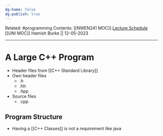 ```yaml
---
dg-home: false
dg-publish: true
---
```

Related: #programming 
Contents: [[NWEN241 MOC]]
[Lecture Schedule](https://ecs.wgtn.ac.nz/Courses/NWEN241_2023T1/LectureSchedule)
[[UNI MOC]]
Hamish Burke || 12-05-2023
***

# A Large C++ Program

- Header files from [[C++ Standard Library]]
- Own header files
	- .h
	- .hh
	- .hpp
- Source files
	- .cpp

## Program Structure

- Having a [[C++ Classes]] is not a requirement like java
